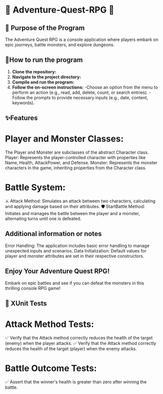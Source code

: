 # 🏰 Adventure-Quest-RPG 🐉

## 🎯 Purpose of the Program
The Adventure Quest RPG is a console application where players embark on epic journeys, battle monsters, and explore dungeons.




## 🚀How to run the program
1. **Clone the repository:**
2. **Navigate to the project directory:**
3. **Compile and run the program:**
4. **Follow the on-screen instructions:**
-Choose an option from the menu to perform an action (e.g., read, add, delete, count, or search entries).
-Follow the prompts to provide necessary inputs (e.g., date, content, keywords).

## ✨Features

# Player and Monster Classes:

The Player and Monster are subclasses of the abstract Character class.
Player: Represents the player-controlled character with properties like Name, Health, AttackPower, and Defense.
Monster: Represents the monster characters in the game, inheriting properties from the Character class.

# Battle System:

⚔️ Attack Method: Simulates an attack between two characters, calculating and applying damage based on their attributes.
🛡️ StartBattle Method: Initiates and manages the battle between the player and a monster, alternating turns until one is defeated.

## Additional information or notes
Error Handling: The application includes basic error handling to manage unexpected inputs and scenarios.
Data Initialization: Default values for player and monster attributes are set in their respective constructors.

## Enjoy Your Adventure Quest RPG!
Embark on epic battles and see if you can defeat the monsters in this thrilling console RPG game!

## 🧪 XUnit Tests
# Attack Method Tests:

✅ Verify that the Attack method correctly reduces the health of the target (enemy) when the player attacks.
✅ Verify that the Attack method correctly reduces the health of the target (player) when the enemy attacks.

# Battle Outcome Tests:

✅ Assert that the winner's health is greater than zero after winning the battle.

